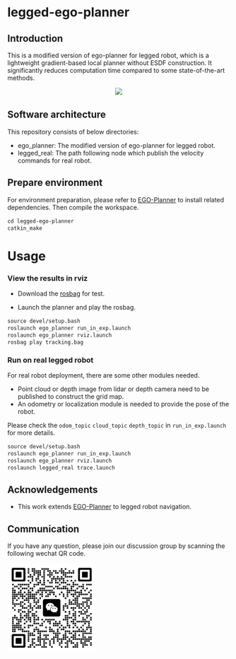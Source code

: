# legged-ego-planner

## Introduction
This is a modified version of ego-planner for legged robot, which is a lightweight gradient-based local planner without ESDF construction. It significantly reduces computation time compared to some state-of-the-art methods.
<p align="center">
  <img src="src/docs/tracking.gif" width="800" />
</p>

## Software architecture
This repository consists of below directories:
- ego_planner: The modified version of ego-planner for legged robot.
- legged_real: The path following node which publish the velocity commands for real robot.


## Prepare environment 
For environment preparation, please refer to [EGO-Planner](https://github.com/ZJU-FAST-Lab/ego-planner) to install related dependencies. Then compile the workspace.
```
cd legged-ego-planner
catkin_make
```


# Usage

### View the results in rviz
- Download the [rosbag](https://ascend-repo.obs.cn-east-2.myhuaweicloud.com/Atlas%20200I%20DK%20A2/DevKit/models/23.0.RC1/cann/tracking.bag) for test.
    
- Launch the planner and play the rosbag. 
```
source devel/setup.bash
roslaunch ego_planner run_in_exp.launch
roslaunch ego_planner rviz.launch
rosbag play tracking.bag
```

### Run on real legged robot
For real robot deployment, there are some other modules needed.
* Point cloud or depth image from lidar or depth camera need to be published to construct the grid map.
* An odometry or localization module is needed to provide the pose of the robot.

Please check the `odom_topic` `cloud_topic` `depth_topic` in `run_in_exp.launch` for more details.
```
source devel/setup.bash
roslaunch ego_planner run_in_exp.launch
roslaunch ego_planner rviz.launch
roslaunch legged_real trace.launch
```

## Acknowledgements
- This work extends [EGO-Planner](https://github.com/ZJU-FAST-Lab/ego-planner) to legged robot navigation.

## Communication
If you have any question, please join our discussion group by scanning the following wechat QR code.

<img src="src/docs/QR-code.jpg" alt="QR" title="" width="200" align=center />